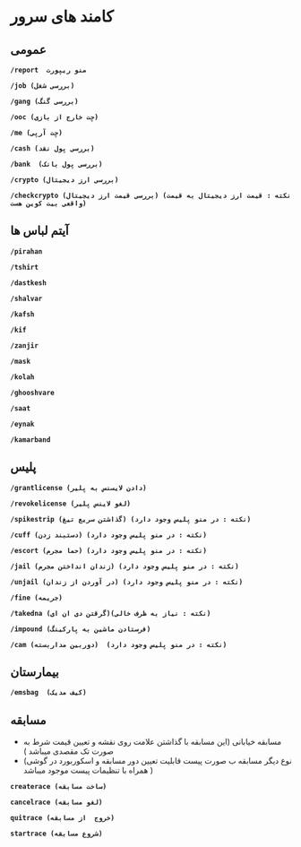 # کامند های سرور
## عمومی
**```/report  منو ریپورت```**

**```/job (بررسی شغل)```**

**```/gang (بررسی گنگ)```**

**```/ooc (چت خارج از بازی)```**

**```/me (چت آرپی)```**

**```/cash (بررسی پول نقد)```**

**```/bank  (بررسی پول بانک)```**

**```/crypto (بررسی ارز دیجیتال) ```**

**```/checkcrypto (بررسی قیمت ارز دیجیتال) (نکته : قیمت ارز دیجیتال به قیمت واقعی بیت کوین هست)```**


## آیتم لباس ها


**```/pirahan```**

**```/tshirt```**

**```/dastkesh```**

**```/shalvar```**

**```/kafsh```**

**```/kif```**

**```/zanjir```**

**```/mask```**

**```/kolah```**

**```/ghooshvare```**

**```/saat```**

**```/eynak```**

**```/kamarband```**









## پلیس
**```/grantlicense (دادن لایسنس به پلیر) ```**

**```/revokelicense (لغو لاینس پلیر)```**

**```/spikestrip (گذاشتن سریع تیغ) (نکته : در منو پلیس وجود دارد)```**

**```/cuff (دستبند زدن) (نکته : در منو پلیس وجود دارد)```**

**```/escort (حما مجرم) (نکته : در منو پلیس وجود دارد)```**

**```/jail (زندان انداختن مجرم) (نکته : در منو پلیس وجود دارد)```**

**```/unjail (در آوردن از زندان) (نکته : در منو پلیس وجود دارد)```**

**```/fine (جریمه) ```**

**```/takedna (گرقتن دی ان ای)(نکته : نیاز به ظرف خالی)```**

**```/impound (فرستادن ماشین به پارکینگ) ```**

**```/cam (دوربین مداربسته)  (نکته : در منو پلیس وجود دارد)```**



## بیمارستان
**```/emsbag  (کیف مدیک)```**


##  مسابقه
-  مسابقه خیابانی (این مسابقه با گذاشتن علامت روی نقشه و تعیین قیمت شرط به صورت تک مقصدی میباشد )
- (نوع دیگر مسابقه ب صورت پیست قابلیت تعیین دور مسابقه و اسکوربورد در گوشی همراه با تنظیمات پیست موجود میباشد )

**```createrace (ساخت مسابقه)```**

**```cancelrace (لغو مسابقه)```**

**```quitrace (خروج  از مسابقه)```**

**```startrace (شروع مسابقه)  ```**         


